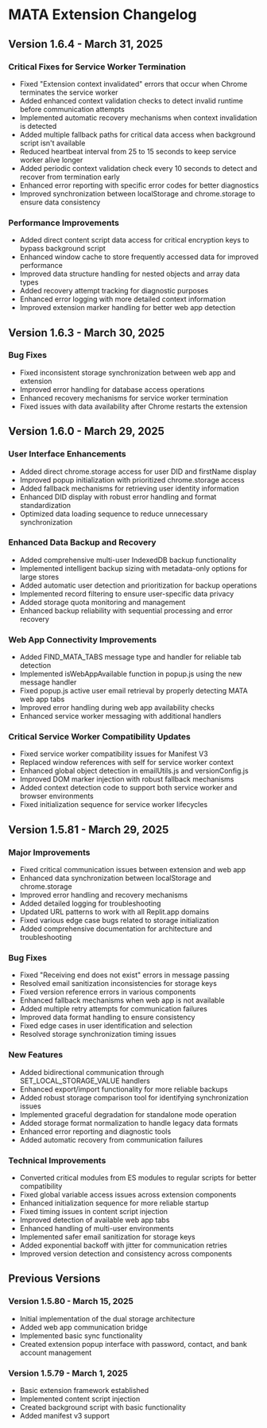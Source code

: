 # MATA Extension Changelog

## Version 1.6.4 - March 31, 2025

### Critical Fixes for Service Worker Termination
- Fixed "Extension context invalidated" errors that occur when Chrome terminates the service worker
- Added enhanced context validation checks to detect invalid runtime before communication attempts
- Implemented automatic recovery mechanisms when context invalidation is detected
- Added multiple fallback paths for critical data access when background script isn't available
- Reduced heartbeat interval from 25 to 15 seconds to keep service worker alive longer
- Added periodic context validation check every 10 seconds to detect and recover from termination early
- Enhanced error reporting with specific error codes for better diagnostics
- Improved synchronization between localStorage and chrome.storage to ensure data consistency

### Performance Improvements
- Added direct content script data access for critical encryption keys to bypass background script
- Enhanced window cache to store frequently accessed data for improved performance
- Improved data structure handling for nested objects and array data types
- Added recovery attempt tracking for diagnostic purposes
- Enhanced error logging with more detailed context information
- Improved extension marker handling for better web app detection

## Version 1.6.3 - March 30, 2025

### Bug Fixes
- Fixed inconsistent storage synchronization between web app and extension
- Improved error handling for database access operations
- Enhanced recovery mechanisms for service worker termination
- Fixed issues with data availability after Chrome restarts the extension

## Version 1.6.0 - March 29, 2025

### User Interface Enhancements
- Added direct chrome.storage access for user DID and firstName display
- Improved popup initialization with prioritized chrome.storage access
- Added fallback mechanisms for retrieving user identity information
- Enhanced DID display with robust error handling and format standardization
- Optimized data loading sequence to reduce unnecessary synchronization

### Enhanced Data Backup and Recovery
- Added comprehensive multi-user IndexedDB backup functionality
- Implemented intelligent backup sizing with metadata-only options for large stores
- Added automatic user detection and prioritization for backup operations
- Implemented record filtering to ensure user-specific data privacy
- Added storage quota monitoring and management
- Enhanced backup reliability with sequential processing and error recovery

### Web App Connectivity Improvements
- Added FIND_MATA_TABS message type and handler for reliable tab detection
- Implemented isWebAppAvailable function in popup.js using the new message handler
- Fixed popup.js active user email retrieval by properly detecting MATA web app tabs
- Improved error handling during web app availability checks
- Enhanced service worker messaging with additional handlers

### Critical Service Worker Compatibility Updates
- Fixed service worker compatibility issues for Manifest V3
- Replaced window references with self for service worker context
- Enhanced global object detection in emailUtils.js and versionConfig.js
- Improved DOM marker injection with robust fallback mechanisms
- Added context detection code to support both service worker and browser environments
- Fixed initialization sequence for service worker lifecycles

## Version 1.5.81 - March 29, 2025

### Major Improvements
- Fixed critical communication issues between extension and web app
- Enhanced data synchronization between localStorage and chrome.storage
- Improved error handling and recovery mechanisms
- Added detailed logging for troubleshooting
- Updated URL patterns to work with all Replit.app domains
- Fixed various edge case bugs related to storage initialization
- Added comprehensive documentation for architecture and troubleshooting

### Bug Fixes
- Fixed "Receiving end does not exist" errors in message passing
- Resolved email sanitization inconsistencies for storage keys
- Fixed version reference errors in various components
- Enhanced fallback mechanisms when web app is not available
- Added multiple retry attempts for communication failures
- Improved data format handling to ensure consistency
- Fixed edge cases in user identification and selection
- Resolved storage synchronization timing issues

### New Features
- Added bidirectional communication through SET_LOCAL_STORAGE_VALUE handlers
- Enhanced export/import functionality for more reliable backups
- Added robust storage comparison tool for identifying synchronization issues
- Implemented graceful degradation for standalone mode operation
- Added storage format normalization to handle legacy data formats
- Enhanced error reporting and diagnostic tools
- Added automatic recovery from communication failures

### Technical Improvements
- Converted critical modules from ES modules to regular scripts for better compatibility
- Fixed global variable access issues across extension components
- Enhanced initialization sequence for more reliable startup
- Fixed timing issues in content script injection
- Improved detection of available web app tabs
- Enhanced handling of multi-user environments
- Implemented safer email sanitization for storage keys
- Added exponential backoff with jitter for communication retries
- Improved version detection and consistency across components

## Previous Versions

### Version 1.5.80 - March 15, 2025
- Initial implementation of the dual storage architecture
- Added web app communication bridge
- Implemented basic sync functionality
- Created extension popup interface with password, contact, and bank account management

### Version 1.5.79 - March 1, 2025
- Basic extension framework established
- Implemented content script injection
- Created background script with basic functionality
- Added manifest v3 support